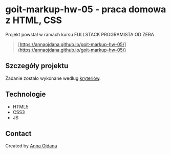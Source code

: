 # goit-markup-hw-05 - praca domowa z HTML, CSS

Projekt powstał w ramach kursu FULLSTACK PROGRAMISTA OD ZERA
> [https://annaojdana.github.io/goit-markup-hw-05/](https://annaojdana.github.io/goit-markup-hw-05/)

## Szczegóły projektu

Zadanie zostało wykonane według [kryteriów](https://github.com/goitacademy/html-css-homework/blob/master/5-animation/README.pl.md). 

## Technologie
- HTML5
- CSS3
- JS

## Contact
Created by [Anna Ojdana](https://pl.linkedin.com/in/anna-ojdana-104b05225) 



